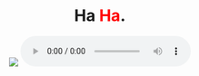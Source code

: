<center>
<b><h1>Ha <span style="color: red">Ha</span>.</h1></b>

<img
  src="https://media.tenor.com/SSY2V0RrU3IAAAAd/rick-roll-rick-rolled.gif"
/>
<audio controls autoplay>
<source src="Never Gonna Give You Up Original.mp3" type="audio/mpeg" />
<br>
<br>
</audio>
